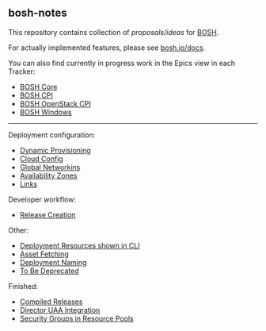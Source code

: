 ## bosh-notes

This repository contains collection of *proposals/ideas* for [BOSH](https://github.com/cloudfoundry/bosh).

For actually implemented features, please see [bosh.io/docs](https://bosh.io/docs). 

You can also find currently in progress work in the Epics view in each Tracker:
- [BOSH Core](https://www.pivotaltracker.com/n/projects/956238)
- [BOSH CPI](https://www.pivotaltracker.com/n/projects/1133984)
- [BOSH OpenStack CPI](https://www.pivotaltracker.com/n/projects/1456570)
- [BOSH Windows](https://www.pivotaltracker.com/n/projects/1479998)

---
Deployment configuration:

* [Dynamic Provisioning](dynamic-provisioning.md)
* [Cloud Config](cloud-config.md)
* [Global Networkins](global-networking.md)
* [Availability Zones](availability-zones.md)
* [Links](links.md)

Developer workflow:

* [Release Creation](release-creation.md)

Other:

* [Deployment Resources shown in CLI](cli-deployment-resources.md)
* [Asset Fetching](asset-fetching.md)
* [Deployment Naming](deployment-naming.md)
* [To Be Deprecated](to-be-deprecated.md)

Finished:

* [Compiled Releases](finished/compiled-releases.md)
* [Director UAA Integration](finished/uaa.md)
* [Security Groups in Resource Pools](finished/security-groups-in-resource-pools.md)
